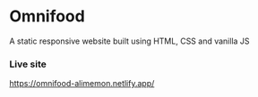 # Omnifood
A static responsive website built using HTML, CSS and vanilla JS

### Live site
https://omnifood-alimemon.netlify.app/
